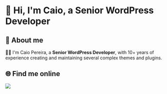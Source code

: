 # 👋 Hi, I'm Caio, a Senior WordPress Developer

## 🚀 About me
👨‍💻 I'm Caio Pereira, a **Senior WordPress Developer**, with 10+ years of experience creating and maintaining several complex themes and plugins.

## 🌐 Find me online
[<img src = "https://img.shields.io/badge/instagram-%23E4405F.svg?&style=for-the-badge&logo=instagram&logoColor=white"/>](https://www.instagram.com/caiozim/)
